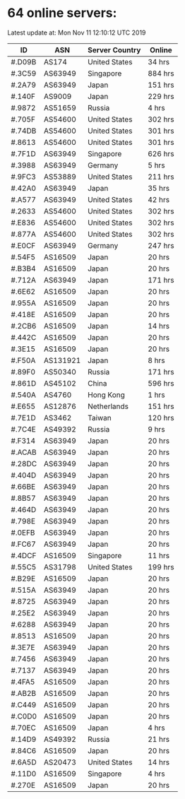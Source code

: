 # 64 online servers:

Latest update at: Mon Nov 11 12:10:12 UTC 2019

| ID | ASN | Server Country | Online |
| -- | --- | -------------- | ------ |
| #.D09B | AS174 | United States | 34 hrs |
| #.3C59 | AS63949 | Singapore | 884 hrs |
| #.2A79 | AS63949 | Japan | 151 hrs |
| #.140F | AS9009 | Japan | 229 hrs |
| #.9872 | AS51659 | Russia | 4 hrs |
| #.705F | AS54600 | United States | 302 hrs |
| #.74DB | AS54600 | United States | 301 hrs |
| #.8613 | AS54600 | United States | 301 hrs |
| #.7F1D | AS63949 | Singapore | 626 hrs |
| #.3988 | AS63949 | Germany | 5 hrs |
| #.9FC3 | AS53889 | United States | 211 hrs |
| #.42A0 | AS63949 | Japan | 35 hrs |
| #.A577 | AS63949 | United States | 42 hrs |
| #.2633 | AS54600 | United States | 302 hrs |
| #.E836 | AS54600 | United States | 302 hrs |
| #.877A | AS54600 | United States | 302 hrs |
| #.E0CF | AS63949 | Germany | 247 hrs |
| #.54F5 | AS16509 | Japan | 20 hrs |
| #.B3B4 | AS16509 | Japan | 20 hrs |
| #.712A | AS63949 | Japan | 171 hrs |
| #.6E62 | AS16509 | Japan | 20 hrs |
| #.955A | AS16509 | Japan | 20 hrs |
| #.418E | AS16509 | Japan | 20 hrs |
| #.2CB6 | AS16509 | Japan | 14 hrs |
| #.442C | AS16509 | Japan | 20 hrs |
| #.3E15 | AS16509 | Japan | 20 hrs |
| #.F50A | AS131921 | Japan | 8 hrs |
| #.89F0 | AS50340 | Russia | 171 hrs |
| #.861D | AS45102 | China | 596 hrs |
| #.540A | AS4760 | Hong Kong | 1 hrs |
| #.E655 | AS12876 | Netherlands | 151 hrs |
| #.7E1D | AS3462 | Taiwan | 120 hrs |
| #.7C4E | AS49392 | Russia | 9 hrs |
| #.F314 | AS63949 | Japan | 20 hrs |
| #.ACAB | AS63949 | Japan | 20 hrs |
| #.28DC | AS63949 | Japan | 20 hrs |
| #.404D | AS63949 | Japan | 20 hrs |
| #.66BE | AS63949 | Japan | 20 hrs |
| #.8B57 | AS63949 | Japan | 20 hrs |
| #.464D | AS63949 | Japan | 20 hrs |
| #.798E | AS63949 | Japan | 20 hrs |
| #.0EFB | AS63949 | Japan | 20 hrs |
| #.FC67 | AS63949 | Japan | 20 hrs |
| #.4DCF | AS16509 | Singapore | 11 hrs |
| #.55C5 | AS31798 | United States | 199 hrs |
| #.B29E | AS16509 | Japan | 20 hrs |
| #.515A | AS63949 | Japan | 20 hrs |
| #.8725 | AS63949 | Japan | 20 hrs |
| #.25E2 | AS63949 | Japan | 20 hrs |
| #.6288 | AS63949 | Japan | 20 hrs |
| #.8513 | AS16509 | Japan | 20 hrs |
| #.3E7E | AS63949 | Japan | 20 hrs |
| #.7456 | AS63949 | Japan | 20 hrs |
| #.7137 | AS63949 | Japan | 20 hrs |
| #.4FA5 | AS16509 | Japan | 20 hrs |
| #.AB2B | AS16509 | Japan | 20 hrs |
| #.C449 | AS16509 | Japan | 20 hrs |
| #.C0D0 | AS16509 | Japan | 20 hrs |
| #.70EC | AS16509 | Japan | 4 hrs |
| #.14D9 | AS49392 | Russia | 21 hrs |
| #.84C6 | AS16509 | Japan | 20 hrs |
| #.6A5D | AS20473 | United States | 14 hrs |
| #.11D0 | AS16509 | Singapore | 4 hrs |
| #.270E | AS16509 | Japan | 20 hrs |

